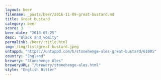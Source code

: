 ```yaml
---
layout: beer
filename: _posts/beer/2016-11-09-great-bustard.md
title: Great bustard
category: beer
score: 3
beer-date: "2013-05-25"
desc: "Black and vomity"
permalink: /beer/:title.html
img: /img/list/great-bustard.jpeg
untappd: "https://untappd.com/b/stonehenge-ales-great-bustard/61005"
country: "England"
brewery: "Stonehenge Ales"
breweryURL: "/brewery/stonehenge-ales.html"
style: "English Bitter"
---
```

